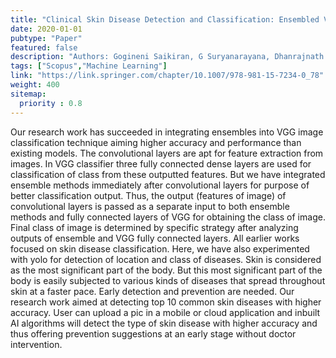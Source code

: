 ```yaml
---
title: "Clinical Skin Disease Detection and Classification: Ensembled VGG"
date: 2020-01-01
pubtype: "Paper"
featured: false
description: "Authors: Gogineni Saikiran, G Suryanarayana, Dhanrajnath Porika, Gunjan Vinit Kumar"
tags: ["Scopus","Machine Learning"]
link: "https://link.springer.com/chapter/10.1007/978-981-15-7234-0_78"
weight: 400
sitemap:
  priority : 0.8
---
```

Our research work has succeeded in integrating ensembles into VGG image classification technique aiming higher accuracy and performance than existing models. The convolutional layers are apt for feature extraction from images. In VGG classifier three fully connected dense layers are used for classification of class from these outputted features. But we have integrated ensemble methods immediately after convolutional layers for purpose of better classification output. Thus, the output (features of image) of convolutional layers is passed as a separate input to both ensemble methods and fully connected layers of VGG for obtaining the class of image. Final class of image is determined by specific strategy after analyzing outputs of ensemble and VGG fully connected layers. All earlier works focused on skin disease classification. Here, we have also experimented with yolo for detection of location and class of diseases. Skin is considered as the most significant part of the body. But this most significant part of the body is easily subjected to various kinds of diseases that spread throughout skin at a faster pace. Early detection and prevention are needed. Our research work aimed at detecting top 10 common skin diseases with higher accuracy. User can upload a pic in a mobile or cloud application and inbuilt AI algorithms will detect the type of skin disease with higher accuracy and thus offering prevention suggestions at an early stage without doctor intervention.
